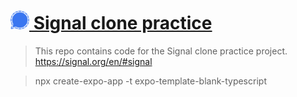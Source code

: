 # <a href="https://signal.org/en/#signal" title="Signal"><img src="./assets/signal.png" alt="Signal logo" width="30px" height="30px"> Signal clone practice</a>
> This repo contains code for the Signal clone practice project.
> https://signal.org/en/#signal

> npx create-expo-app -t expo-template-blank-typescript
